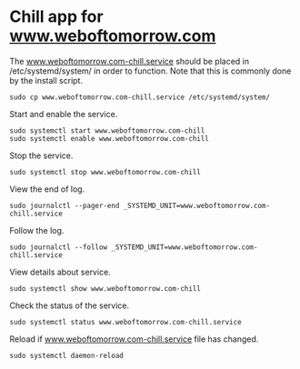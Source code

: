 # Chill app for www.weboftomorrow.com

The www.weboftomorrow.com-chill.service should be placed in /etc/systemd/system/ in order to function. Note that this is commonly done by the install script.

```
sudo cp www.weboftomorrow.com-chill.service /etc/systemd/system/
```

Start and enable the service.

```
sudo systemctl start www.weboftomorrow.com-chill
sudo systemctl enable www.weboftomorrow.com-chill
```

Stop the service.

```
sudo systemctl stop www.weboftomorrow.com-chill
```

View the end of log.

```
sudo journalctl --pager-end _SYSTEMD_UNIT=www.weboftomorrow.com-chill.service
```

Follow the log.

```
sudo journalctl --follow _SYSTEMD_UNIT=www.weboftomorrow.com-chill.service
```

View details about service.

```
sudo systemctl show www.weboftomorrow.com-chill
```

Check the status of the service.

```
sudo systemctl status www.weboftomorrow.com-chill.service
```

Reload if www.weboftomorrow.com-chill.service file has changed.

```
sudo systemctl daemon-reload
```
